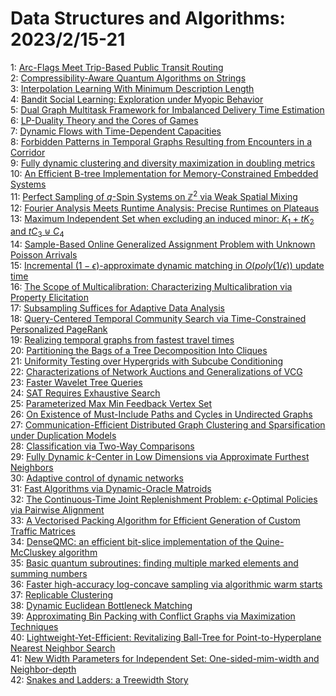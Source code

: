 # Data Structures and Algorithms: 2023/2/15-21  
1: [Arc-Flags Meet Trip-Based Public Transit Routing](https://doi.org/10.48550/arXiv.2302.07168)  
2: [Compressibility-Aware Quantum Algorithms on Strings](https://doi.org/10.48550/arXiv.2302.07235)  
3: [Interpolation Learning With Minimum Description Length](https://doi.org/10.48550/arXiv.2302.07263)  
4: [Bandit Social Learning: Exploration under Myopic Behavior](https://doi.org/10.48550/arXiv.2302.07425)  
5: [Dual Graph Multitask Framework for Imbalanced Delivery Time Estimation](https://doi.org/10.48550/arXiv.2302.07429)  
6: [LP-Duality Theory and the Cores of Games](https://doi.org/10.48550/arXiv.2302.07627)  
7: [Dynamic Flows with Time-Dependent Capacities](https://doi.org/10.48550/arXiv.2302.07657)  
8: [Forbidden Patterns in Temporal Graphs Resulting from Encounters in a  Corridor](https://doi.org/10.48550/arXiv.2302.07666)  
9: [Fully dynamic clustering and diversity maximization in doubling metrics](https://doi.org/10.48550/arXiv.2302.07771)  
10: [An Efficient B-tree Implementation for Memory-Constrained Embedded  Systems](https://doi.org/10.48550/arXiv.2302.07800)  
11: [Perfect Sampling of $q$-Spin Systems on $\mathbb Z^2$ via Weak Spatial  Mixing](https://doi.org/10.48550/arXiv.2302.07821)  
12: [Fourier Analysis Meets Runtime Analysis: Precise Runtimes on Plateaus](https://doi.org/10.48550/arXiv.2302.08021)  
13: [Maximum Independent Set when excluding an induced minor: $K_1 + tK_2$  and $tC_3 \uplus C_4$](https://doi.org/10.48550/arXiv.2302.08182)  
14: [Sample-Based Online Generalized Assignment Problem with Unknown Poisson  Arrivals](https://doi.org/10.48550/arXiv.2302.08234)  
15: [Incremental $(1-\epsilon)$-approximate dynamic matching in  $O(poly(1/\epsilon))$ update time](https://doi.org/10.48550/arXiv.2302.08432)  
16: [The Scope of Multicalibration: Characterizing Multicalibration via  Property Elicitation](https://doi.org/10.48550/arXiv.2302.08507)  
17: [Subsampling Suffices for Adaptive Data Analysis](https://doi.org/10.48550/arXiv.2302.08661)  
18: [Query-Centered Temporal Community Search via Time-Constrained  Personalized PageRank](https://doi.org/10.48550/arXiv.2302.08740)  
19: [Realizing temporal graphs from fastest travel times](https://doi.org/10.48550/arXiv.2302.08860)  
20: [Partitioning the Bags of a Tree Decomposition Into Cliques](https://doi.org/10.48550/arXiv.2302.08870)  
21: [Uniformity Testing over Hypergrids with Subcube Conditioning](https://doi.org/10.48550/arXiv.2302.09013)  
22: [Characterizations of Network Auctions and Generalizations of VCG](https://doi.org/10.48550/arXiv.2302.09237)  
23: [Faster Wavelet Tree Queries](https://doi.org/10.48550/arXiv.2302.09239)  
24: [SAT Requires Exhaustive Search](https://doi.org/10.48550/arXiv.2302.09512)  
25: [Parameterized Max Min Feedback Vertex Set](https://doi.org/10.48550/arXiv.2302.09604)  
26: [On Existence of Must-Include Paths and Cycles in Undirected Graphs](https://doi.org/10.48550/arXiv.2302.09614)  
27: [Communication-Efficient Distributed Graph Clustering and Sparsification  under Duplication Models](https://doi.org/10.48550/arXiv.2302.09652)  
28: [Classification via Two-Way Comparisons](https://doi.org/10.48550/arXiv.2302.09692)  
29: [Fully Dynamic $k$-Center in Low Dimensions via Approximate Furthest  Neighbors](https://doi.org/10.48550/arXiv.2302.09737)  
30: [Adaptive control of dynamic networks](https://doi.org/10.48550/arXiv.2302.09743)  
31: [Fast Algorithms via Dynamic-Oracle Matroids](https://doi.org/10.48550/arXiv.2302.09796)  
32: [The Continuous-Time Joint Replenishment Problem: $\epsilon$-Optimal  Policies via Pairwise Alignment](https://doi.org/10.48550/arXiv.2302.09941)  
33: [A Vectorised Packing Algorithm for Efficient Generation of Custom  Traffic Matrices](https://doi.org/10.48550/arXiv.2302.09970)  
34: [DenseQMC: an efficient bit-slice implementation of the Quine-McCluskey  algorithm](https://doi.org/10.48550/arXiv.2302.10083)  
35: [Basic quantum subroutines: finding multiple marked elements and summing  numbers](https://doi.org/10.48550/arXiv.2302.10244)  
36: [Faster high-accuracy log-concave sampling via algorithmic warm starts](https://doi.org/10.48550/arXiv.2302.10249)  
37: [Replicable Clustering](https://doi.org/10.48550/arXiv.2302.10359)  
38: [Dynamic Euclidean Bottleneck Matching](https://doi.org/10.48550/arXiv.2302.10513)  
39: [Approximating Bin Packing with Conflict Graphs via Maximization  Techniques](https://doi.org/10.48550/arXiv.2302.10613)  
40: [Lightweight-Yet-Efficient: Revitalizing Ball-Tree for  Point-to-Hyperplane Nearest Neighbor Search](https://doi.org/10.48550/arXiv.2302.10626)  
41: [New Width Parameters for Independent Set: One-sided-mim-width and  Neighbor-depth](https://doi.org/10.48550/arXiv.2302.10643)  
42: [Snakes and Ladders: a Treewidth Story](https://doi.org/10.48550/arXiv.2302.10662)  